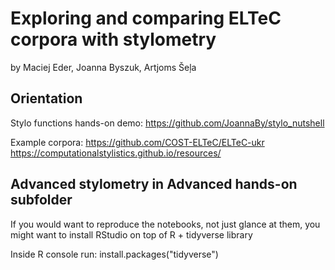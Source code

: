 # Exploring and comparing ELTeC corpora with stylometry
by Maciej Eder, Joanna Byszuk, Artjoms Šeļa

## Orientation
Stylo functions hands-on demo:
https://github.com/JoannaBy/stylo_nutshell

Example corpora:
https://github.com/COST-ELTeC/ELTeC-ukr
https://computationalstylistics.github.io/resources/

## Advanced stylometry in Advanced hands-on subfolder

If you would want to reproduce the notebooks, not just glance at them, you might want to install RStudio on top of R + tidyverse library

Inside R console run: install.packages("tidyverse")
